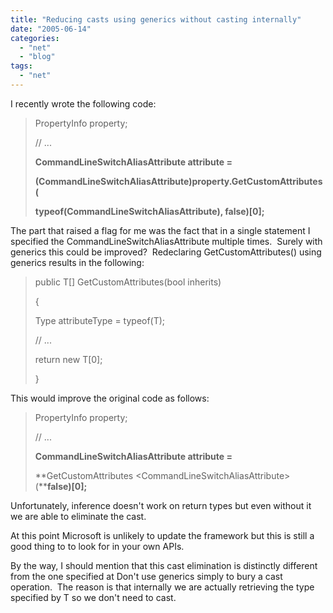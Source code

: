 ```yaml
---
title: "Reducing casts using generics without casting internally"
date: "2005-06-14"
categories: 
  - "net"
  - "blog"
tags: 
  - "net"
---
```


I recently wrote the following code:

> PropertyInfo property;
> 
> // ...
> 
> **CommandLineSwitchAliasAttribute attribute =**
> 
> **(CommandLineSwitchAliasAttribute)property.GetCustomAttributes(**
> 
> **typeof(CommandLineSwitchAliasAttribute), false)\[0\];**

The part that raised a flag for me was the fact that in a single statement I specified the CommandLineSwitchAliasAttribute multiple times.  Surely with generics this could be improved?  Redeclaring GetCustomAttributes() using generics results in the following:

> public T\[\] GetCustomAttributes(bool inherits)
> 
> {
> 
> Type attributeType = typeof(T);
> 
> // ...
> 
> return new T\[0\];
> 
> }

This would improve the original code as follows:

> PropertyInfo property;
> 
> // ...
> 
> **CommandLineSwitchAliasAttribute attribute =**
> 
> **GetCustomAttributes <CommandLineSwitchAliasAttribute\>(****false)\[0\];**

Unfortunately, inference doesn't work on return types but even without it we are able to eliminate the cast.

At this point Microsoft is unlikely to update the framework but this is still a good thing to to look for in your own APIs.

By the way, I should mention that this cast elimination is distinctly different from the one specified at Don't use generics simply to bury a cast operation.  The reason is that internally we are actually retrieving the type specified by T so we don't need to cast.
